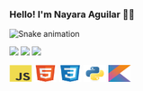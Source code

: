   ### Hello! I'm Nayara Aguilar 👩‍💻

  
![Snake animation](https://github.com/nayyadev/nayyadev/blob/output/github-contribution-grid-snake.svg)

<a href="https://www.linkedin.com/in/nayara-aguilar-dev/" target="_blank"><img src="https://img.shields.io/badge/-LinkedIn-%230077B5?style=for-the-badge&logo=linkedin&logoColor=white" target="_blank"></a> <a href="https://www.instagram.com/nayaaguillar/" target="_blank"><img src="https://img.shields.io/badge/-Instagram-ff69b4?style=for-the-badge&logo=Instagram&logoColor=white" target="_blank"></a> <a href="mailto:nayara.aguillar@gmail.com?Subject=Título%20da%20mensagem" target="_blank"><img src="https://img.shields.io/badge/-Gmail-lightgray?style=for-the-badge&logo=Gmail&logoColor=white" target="_blank"></a> 

<img align="center" alt="Tha-CSS" height="30" width="40" src="https://raw.githubusercontent.com/devicons/devicon/master/icons/javascript/javascript-original.svg"> <img align="center" alt="Tha-CSS" height="30" width="40" src="https://raw.githubusercontent.com/devicons/devicon/master/icons/html5/html5-original.svg"> <img align="center" alt="Tha-CSS" height="30" width="40" src="https://raw.githubusercontent.com/devicons/devicon/master/icons/css3/css3-original.svg">  <img align="center" alt="Tha-CSS" height="30" width="40" src="https://raw.githubusercontent.com/devicons/devicon/master/icons/python/python-original.svg"> <img align="center" alt="Tha-CSS" height="30" width="40" src="https://raw.githubusercontent.com/devicons/devicon/master/icons/kotlin/kotlin-original.svg"> 
 
